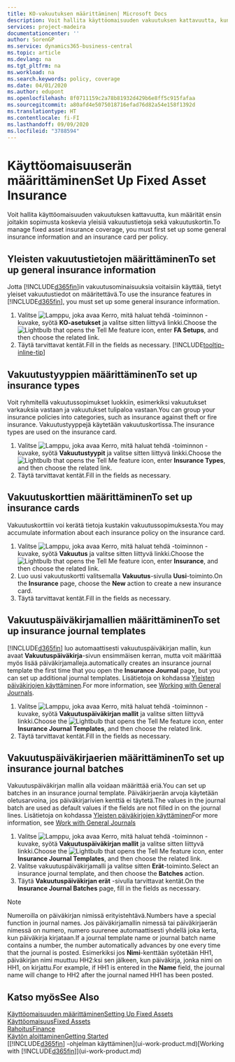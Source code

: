 ```yaml
---
title: KO-vakuutuksen määrittäminen| Microsoft Docs
description: Voit hallita käyttöomaisuuden vakuutuksen kattavuutta, kun määrität ensin joitakin sopimusta koskevia yleisiä vakuutustietoja sekä vakuutuskortin.
services: project-madeira
documentationcenter: ''
author: SorenGP
ms.service: dynamics365-business-central
ms.topic: article
ms.devlang: na
ms.tgt_pltfrm: na
ms.workload: na
ms.search.keywords: policy, coverage
ms.date: 04/01/2020
ms.author: edupont
ms.openlocfilehash: 8f0711159c2a78b81932d429b6e8ff5c915fafaa
ms.sourcegitcommit: a80afd4e5075018716efad76d82a54e158f1392d
ms.translationtype: HT
ms.contentlocale: fi-FI
ms.lasthandoff: 09/09/2020
ms.locfileid: "3788594"
---
```

# <a name="set-up-fixed-asset-insurance"></a><span data-ttu-id="2ef22-103">Käyttöomaisuuserän määrittäminen</span><span class="sxs-lookup"><span data-stu-id="2ef22-103">Set Up Fixed Asset Insurance</span></span>
<span data-ttu-id="2ef22-104">Voit hallita käyttöomaisuuden vakuutuksen kattavuutta, kun määrität ensin joitakin sopimusta koskevia yleisiä vakuutustietoja sekä vakuutuskortin.</span><span class="sxs-lookup"><span data-stu-id="2ef22-104">To manage fixed asset insurance coverage, you must first set up some general insurance information and an insurance card per policy.</span></span>

## <a name="to-set-up-general-insurance-information"></a><span data-ttu-id="2ef22-105">Yleisten vakuutustietojen määrittäminen</span><span class="sxs-lookup"><span data-stu-id="2ef22-105">To set up general insurance information</span></span>
<span data-ttu-id="2ef22-106">Jotta [!INCLUDE[d365fin](includes/d365fin_md.md)]in vakuutusominaisuuksia voitaisiin käyttää, tietyt yleiset vakuutustiedot on määritettävä.</span><span class="sxs-lookup"><span data-stu-id="2ef22-106">To use the insurance features in [!INCLUDE[d365fin](includes/d365fin_md.md)], you must set up some general insurance information.</span></span>  

1. <span data-ttu-id="2ef22-107">Valitse ![Lamppu, joka avaa Kerro, mitä haluat tehdä -toiminnon](media/ui-search/search_small.png "Kerro, mitä haluat tehdä") -kuvake, syötä **KO-asetukset** ja valitse sitten liittyvä linkki.</span><span class="sxs-lookup"><span data-stu-id="2ef22-107">Choose the ![Lightbulb that opens the Tell Me feature](media/ui-search/search_small.png "Tell me what you want to do") icon, enter **FA Setups**, and then choose the related link.</span></span>  
2. <span data-ttu-id="2ef22-108">Täytä tarvittavat kentät.</span><span class="sxs-lookup"><span data-stu-id="2ef22-108">Fill in the fields as necessary.</span></span> [!INCLUDE[tooltip-inline-tip](includes/tooltip-inline-tip_md.md)]  

## <a name="to-set-up-insurance-types"></a><span data-ttu-id="2ef22-109">Vakuutustyyppien määrittäminen</span><span class="sxs-lookup"><span data-stu-id="2ef22-109">To set up insurance types</span></span>
<span data-ttu-id="2ef22-110">Voit ryhmitellä vakuutussopimukset luokkiin, esimerkiksi vakuutukset varkauksia vastaan ja vakuutukset tulipaloa vastaan.</span><span class="sxs-lookup"><span data-stu-id="2ef22-110">You can group your insurance policies into categories, such as insurance against theft or fire insurance.</span></span> <span data-ttu-id="2ef22-111">Vakuutustyyppejä käytetään vakuutuskortissa.</span><span class="sxs-lookup"><span data-stu-id="2ef22-111">The insurance types are used on the insurance card.</span></span>

1. <span data-ttu-id="2ef22-112">Valitse ![Lamppu, joka avaa Kerro, mitä haluat tehdä -toiminnon](media/ui-search/search_small.png "Kerro, mitä haluat tehdä") -kuvake, syötä **Vakuutustyypit** ja valitse sitten liittyvä linkki.</span><span class="sxs-lookup"><span data-stu-id="2ef22-112">Choose the ![Lightbulb that opens the Tell Me feature](media/ui-search/search_small.png "Tell me what you want to do") icon, enter **Insurance Types**, and then choose the related link.</span></span>  
2. <span data-ttu-id="2ef22-113">Täytä tarvittavat kentät.</span><span class="sxs-lookup"><span data-stu-id="2ef22-113">Fill in the fields as necessary.</span></span>

## <a name="to-set-up-insurance-cards"></a><span data-ttu-id="2ef22-114">Vakuutuskorttien määrittäminen</span><span class="sxs-lookup"><span data-stu-id="2ef22-114">To set up insurance cards</span></span>
<span data-ttu-id="2ef22-115">Vakuutuskorttiin voi kerätä tietoja kustakin vakuutussopimuksesta.</span><span class="sxs-lookup"><span data-stu-id="2ef22-115">You may accumulate information about each insurance policy on the insurance card.</span></span>  

1. <span data-ttu-id="2ef22-116">Valitse ![Lamppu, joka avaa Kerro, mitä haluat tehdä -toiminnon](media/ui-search/search_small.png "Kerro, mitä haluat tehdä") -kuvake, syötä **Vakuutus** ja valitse sitten liittyvä linkki.</span><span class="sxs-lookup"><span data-stu-id="2ef22-116">Choose the ![Lightbulb that opens the Tell Me feature](media/ui-search/search_small.png "Tell me what you want to do") icon, enter **Insurance**, and then choose the related link.</span></span>  
2. <span data-ttu-id="2ef22-117">Luo uusi vakuutuskortti valitsemalla **Vakuutus**-sivulla **Uusi**-toiminto.</span><span class="sxs-lookup"><span data-stu-id="2ef22-117">On the **Insurance** page, choose the **New** action to create a  new insurance card.</span></span>  
3. <span data-ttu-id="2ef22-118">Täytä tarvittavat kentät.</span><span class="sxs-lookup"><span data-stu-id="2ef22-118">Fill in the fields as necessary.</span></span>

## <a name="to-set-up-insurance-journal-templates"></a><span data-ttu-id="2ef22-119">Vakuutuspäiväkirjamallien määrittäminen</span><span class="sxs-lookup"><span data-stu-id="2ef22-119">To set up insurance journal templates</span></span>
[!INCLUDE[d365fin](includes/d365fin_md.md)] <span data-ttu-id="2ef22-120">luo automaattisesti vakuutuspäiväkirjan mallin, kun avaat **Vakuutuspäiväkirja**-sivun ensimmäisen kerran, mutta voit määrittää myös lisää päiväkirjamalleja.</span><span class="sxs-lookup"><span data-stu-id="2ef22-120">automatically creates an insurance journal template the first time that you open the **Insurance Journal** page, but you can set up additional journal templates.</span></span> <span data-ttu-id="2ef22-121">Lisätietoja on kohdassa [Yleisten päiväkirjojen käyttäminen](ui-work-general-journals.md).</span><span class="sxs-lookup"><span data-stu-id="2ef22-121">For more information, see [Working with General Journals](ui-work-general-journals.md).</span></span>  

1. <span data-ttu-id="2ef22-122">Valitse ![Lamppu, joka avaa Kerro, mitä haluat tehdä -toiminnon](media/ui-search/search_small.png "Kerro, mitä haluat tehdä") -kuvake, syötä **Vakuutuspäiväkirjan mallit** ja valitse sitten liittyvä linkki.</span><span class="sxs-lookup"><span data-stu-id="2ef22-122">Choose the ![Lightbulb that opens the Tell Me feature](media/ui-search/search_small.png "Tell me what you want to do") icon, enter **Insurance Journal Templates**, and then choose the related link.</span></span>  
2. <span data-ttu-id="2ef22-123">Täytä tarvittavat kentät.</span><span class="sxs-lookup"><span data-stu-id="2ef22-123">Fill in the fields as necessary.</span></span>

## <a name="to-set-up-insurance-journal-batches"></a><span data-ttu-id="2ef22-124">Vakuutuspäiväkirjaerien määrittäminen</span><span class="sxs-lookup"><span data-stu-id="2ef22-124">To set up insurance journal batches</span></span>
<span data-ttu-id="2ef22-125">Vakuutuspäiväkirjan mallin alla voidaan määrittää eriä.</span><span class="sxs-lookup"><span data-stu-id="2ef22-125">You can set up batches in an insurance journal template.</span></span> <span data-ttu-id="2ef22-126">Päiväkirjaerän arvoja käytetään oletusarvoina, jos päiväkirjarivien kenttiä ei täytetä.</span><span class="sxs-lookup"><span data-stu-id="2ef22-126">The values in the journal batch are used as default values if the fields are not filled in on the journal lines.</span></span> <span data-ttu-id="2ef22-127">Lisätietoja on kohdassa [Yleisten päiväkirjojen käyttäminen](ui-work-general-journals.md)</span><span class="sxs-lookup"><span data-stu-id="2ef22-127">For more information, see [Work with General Journals](ui-work-general-journals.md)</span></span>  

1. <span data-ttu-id="2ef22-128">Valitse ![Lamppu, joka avaa Kerro, mitä haluat tehdä -toiminnon](media/ui-search/search_small.png "Kerro, mitä haluat tehdä") -kuvake, syötä **Vakuutuspäiväkirjan mallit** ja valitse sitten liittyvä linkki.</span><span class="sxs-lookup"><span data-stu-id="2ef22-128">Choose the ![Lightbulb that opens the Tell Me feature](media/ui-search/search_small.png "Tell me what you want to do") icon, enter **Insurance Journal Templates**, and then choose the related link.</span></span>  
2. <span data-ttu-id="2ef22-129">Valitse vakuutuspäiväkirjamalli ja valitse sitten **Erät**-toiminto.</span><span class="sxs-lookup"><span data-stu-id="2ef22-129">Select an insurance journal template, and then choose the **Batches** action.</span></span>
3. <span data-ttu-id="2ef22-130">Täytä **Vakuutuspäiväkirjan erät** -sivulla tarvittavat kentät.</span><span class="sxs-lookup"><span data-stu-id="2ef22-130">On the **Insurance Journal Batches** page, fill in the fields as necessary.</span></span>

> [!NOTE]  
>   <span data-ttu-id="2ef22-131">Numeroilla on päiväkirjan nimissä erityistehtävä.</span><span class="sxs-lookup"><span data-stu-id="2ef22-131">Numbers have a special function in journal names.</span></span> <span data-ttu-id="2ef22-132">Jos päiväkirjamallin nimessä tai päiväkirjaerän nimessä on numero, numero suurenee automaattisesti yhdellä joka kerta, kun päiväkirja kirjataan.</span><span class="sxs-lookup"><span data-stu-id="2ef22-132">If a journal template name or journal batch name contains a number, the number automatically advances by one every time that the journal is posted.</span></span> <span data-ttu-id="2ef22-133">Esimerkiksi jos **Nimi**-kenttään syötetään HH1, päiväkirjan nimi muuttuu HH2:ksi sen jälkeen, kun päiväkirja, jonka nimi on HH1, on kirjattu.</span><span class="sxs-lookup"><span data-stu-id="2ef22-133">For example, if HH1 is entered in the **Name** field, the journal name will change to HH2 after the journal named HH1 has been posted.</span></span>

## <a name="see-also"></a><span data-ttu-id="2ef22-134">Katso myös</span><span class="sxs-lookup"><span data-stu-id="2ef22-134">See Also</span></span>
[<span data-ttu-id="2ef22-135">Käyttöomaisuuden määrittäminen</span><span class="sxs-lookup"><span data-stu-id="2ef22-135">Setting Up Fixed Assets</span></span>](fa-setup.md)  
[<span data-ttu-id="2ef22-136">Käyttöomaisuus</span><span class="sxs-lookup"><span data-stu-id="2ef22-136">Fixed Assets</span></span>](fa-manage.md)  
[<span data-ttu-id="2ef22-137">Rahoitus</span><span class="sxs-lookup"><span data-stu-id="2ef22-137">Finance</span></span>](finance.md)  
[<span data-ttu-id="2ef22-138">Käytön aloittaminen</span><span class="sxs-lookup"><span data-stu-id="2ef22-138">Getting Started</span></span>](product-get-started.md)  
<span data-ttu-id="2ef22-139">[[!INCLUDE[d365fin](includes/d365fin_md.md)] -ohjelman käyttäminen](ui-work-product.md)</span><span class="sxs-lookup"><span data-stu-id="2ef22-139">[Working with [!INCLUDE[d365fin](includes/d365fin_md.md)]](ui-work-product.md)</span></span>

